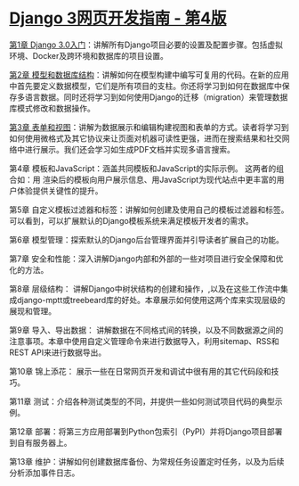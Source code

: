 # [Django 3网页开发指南 - 第4版](https://alanhou.org/django3-web-development-cookbook/)



[第1章 Django 3.0入门](https://alanhou.org/getting-started-django3/)：讲解所有Django项目必要的设置及配置步骤。包括虚拟环境、Docker及跨环境和数据库的项目设置。

[第2章 模型和数据库结构](https://alanhou.org/models-database-structure/)：讲解如何在模型构建中编写可复用的代码。在新的应用中首先要定义数据模型，它们是所有项目的支柱。你还将学习到如何在数据库中保存多语言数据。同时还将学习到如何使用Django的迁移（migration）来管理数据库模式修改和数据操作。

[第3章 表单和视图](https://alanhou.org/forms-views/)：讲解为数据展示和编辑构建视图和表单的方式。读者将学习到如何使用微格式及其它协议来让页面对机器可读性更强，进而在搜索结果和社交网络中进行展示。我们还会学习如生成PDF文档并实现多语言搜索。

第4章 模板和JavaScript：涵盖共同模板和JavaScript的实际示例。 这两者的组合如：用 渲染后的模板向用户展示信息、用JavaScript为现代站点中更丰富的用户体验提供关键性的提升。

第5章 自定义模板过滤器和标签：讲解如何创建及使用自己的模板过滤器和标签。可以看到，可以扩展默认的Django模板系统来满足模板开发者的需求。

第6章 模型管理：探索默认的Django后台管理界面并引导读者扩展自己的功能。

第7章 安全和性能：深入讲解Django内部和外部的一些对项目进行安全保障和优化的方法。

第8章 层级结构： 讲解Django中树状结构的创建和操作，,以及在这些工作流中集成django-mptt或treebeard库的好处。本章展示如何使用这两个库来实现层级的展现和管理。

第9章 导入、导出数据： 讲解数据在不同格式间的转换，以及不同数据源之间的注意事项。本章中使用自定义管理命令来进行数据导入，利用sitemap、RSS和 REST API来进行数据导出。

第10章 锦上添花： 展示一些在日常网页开发和调试中很有用的其它代码段和技巧。

第11章 测试：介绍各种测试类型的不同，并提供一些如何测试项目代码的典型示例。

第12章 部署：将第三方应用部署到Python包索引（PyPI）并将Django项目部署到自有服务器上。

第13章 维护：讲解如何创建数据库备份、为常规任务设置定时任务，以及为后续分析添加事件日志。